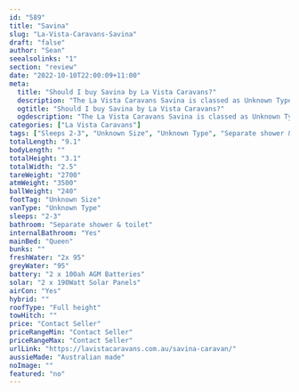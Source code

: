 ```yaml
---
id: "589"
title: "Savina"
slug: "La-Vista-Caravans-Savina"
draft: "false"
author: "Sean"
seealsolinks: "1"
section: "review"
date: "2022-10-10T22:00:09+11:00"
meta:
  title: "Should I buy Savina by La Vista Caravans?"
  description: "The La Vista Caravans Savina is classed as Unknown Type, and sleeps 2-3 people. It is Australian made and comes in at Unknown Size. It generally has Separate shower & toilet."
  ogtitle: "Should I buy Savina by La Vista Caravans?"
  ogdescription: "The La Vista Caravans Savina is classed as Unknown Type, and sleeps 2-3 people. It is Australian made and comes in at Unknown Size. It generally has Separate shower & toilet."
categories: ["La Vista Caravans"]
tags: ["Sleeps 2-3", "Unknown Size", "Unknown Type", "Separate shower & toilet", "Full height", "Price Unknown", "Australian made"]
totalLength: "9.1"
bodyLength: ""
totalHeight: "3.1"
totalWidth: "2.5"
tareWeight: "2700"
atmWeight: "3500"
ballWeight: "240"
footTag: "Unknown Size"
vanType: "Unknown Type"
sleeps: "2-3"
bathroom: "Separate shower & toilet"
internalBathroom: "Yes"
mainBed: "Queen"
bunks: ""
freshWater: "2x 95"
greyWater: "95"
battery: "2 x 100ah AGM Batteries"
solar: "2 x 190Watt Solar Panels"
airCon: "Yes"
hybrid: ""
roofType: "Full height"
towHitch: ""
price: "Contact Seller"
priceRangeMin: "Contact Seller"
priceRangeMax: "Contact Seller"
urlLink: "https://lavistacaravans.com.au/savina-caravan/"
aussieMade: "Australian made"
noImage: ""
featured: "no"
---
```

